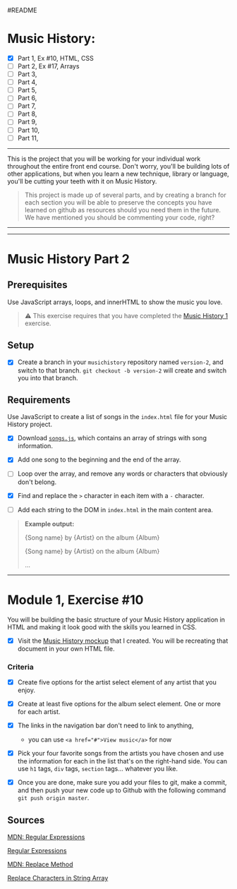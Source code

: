 #README

# Music History: 
- [X] Part 1, Ex #10, HTML, CSS
- [ ] Part 2, Ex #17, Arrays
- [ ] Part 3,
- [ ] Part 4,
- [ ] Part 5,
- [ ] Part 6,
- [ ] Part 7,
- [ ] Part 8,
- [ ] Part 9,
- [ ] Part 10,
- [ ] Part 11,

***
This is the project that you will be working for your individual work throughout the entire front end course. Don't worry, you'll be building lots of other applications, but when you learn a new technique, library or language, you'll be cutting your teeth with it on Music History.

> This project is made up of several parts, and by creating a branch for each section you will be able to preserve the concepts you have learned on github as resources should you need them in the future. We have mentioned you should be commenting your code, right?
***


***
# Music History Part 2

## Prerequisites
Use JavaScript arrays, loops, and innerHTML to show the music you love.

> :warning: This exercise requires that you have completed the [Music History 1](SW_CSS_MUSIC_HISTORY_01.md) exercise.

## Setup

- [X] Create a branch in your `musichistory` repository named `version-2`, and switch to that branch. `git checkout -b version-2` will create and switch you into that branch.



## Requirements

Use JavaScript to create a list of songs in the `index.html` file for your Music History project. 

- [X] Download [`songs.js`](https://raw.githubusercontent.com/nashville-software-school/front-end-curriculum/9f5d7303f4c53102e8918f0ca06bebc84c91d266/resources/js-101.js), which contains an array of strings with song information.

- [X] Add one song to the beginning and the end of the array.
- [ ] Loop over the array, and remove any words or characters that obviously don't belong.
- [X] Find and replace the `>` character in each item with a `-` character.
- [ ] Add each string to the DOM in `index.html` in the main content area.

> **Example output:**  
>  
> {Song name} by {Artist} on the album {Album}  
>  
> {Song name} by {Artist} on the album {Album}  
>  
> ...

***
# Module 1, Exercise #10

You will be building the basic structure of your Music History application in HTML and making it look good with the skills you learned in CSS.

- [X] Visit the [Music History mockup](https://moqups.com/chortlehoort/1E8LJX7r/) that I created. You will be recreating that document in your own HTML file.

### Criteria 

- [X] Create five options for the artist select element of any artist that you enjoy.
- [X] Create at least five options for the album select element. One or more for each artist.
- [X] The links in the navigation bar don't need to link to anything, 
	- you can use `<a href="#">View music</a>` for now
- [X] Pick your four favorite songs from the artists you have chosen and use the information for each in the list that's on the right-hand side. You can use `h1` tags, `div` tags, `section` tags... whatever you like.
- [X] Once you are done, make sure you add your files to git, make a commit, and then push your new code up to Github with the following command `git push origin master`.


## Sources
[MDN: Regular Expressions](https://developer.mozilla.org/en-US/docs/Web/JavaScript/Guide/Regular_Expressions)

[Regular Expressions](http://www.javascriptkit.com/javatutors/redev2.shtml)

[MDN: Replace Method](https://developer.mozilla.org/en-US/docs/Web/JavaScript/Reference/Global_Objects/String/replace)

[Replace Characters in String Array](https://stackoverflow.com/questions/26742310/replace-characters-in-string-array-javascript#26742337)

